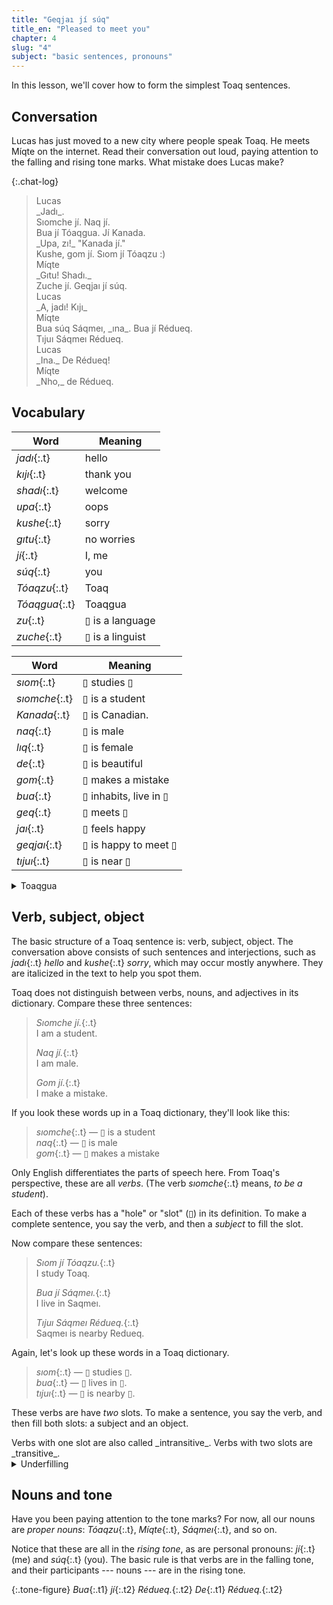 ```yaml
---
title: "Geqjaı jí súq"
title_en: "Pleased to meet you"
chapter: 4
slug: "4"
subject: "basic sentences, pronouns"
---
```


In this lesson, we'll cover how to form the simplest Toaq sentences.

## Conversation

Lucas has just moved to a new city where people speak Toaq. He meets Míqte on the internet. Read their conversation out loud, paying attention to the falling and rising tone marks. What mistake does Lucas make?

{:.chat-log}
> <div class="send speaker">Lucas
> </div>
> <div class="send bubble" markdown="1">_Jadı_.
> </div>
> <div class="send bubble" markdown="1">Sıomche jí. Naq jí.
> </div>
> <div class="send bubble" markdown="1">Bua jí Tóaqgua. Jí Kanada.
> </div>
> <div class="send bubble" markdown="1">_Upa, zı!_ "Kanada jí."
> </div>
> <div class="send bubble" markdown="1">Kushe, gom jí. Sıom jí Tóaqzu :)
> </div>
>
> <div class="recv speaker">Míqte
> </div>
> <div class="recv bubble" markdown="1"> _Gıtu! Shadı._
> </div>
> <div class="recv bubble" markdown="1"> Zuche jí. Geqjaı jí súq.
> </div>
>
> <div class="send speaker">Lucas
> </div>
> <div class="send bubble" markdown="1">_A, jadı! Kıjı_
> </div>
>
> <div class="recv speaker">Míqte
> </div>
> <div class="recv bubble" markdown="1"> Bua súq Sáqmeı, _ına_. Bua jí Rédueq.
> </div>
> <div class="recv bubble" markdown="1"> Tıjuı Sáqmeı Rédueq.
> </div>
>
> <div class="send speaker">Lucas
> </div>
> <div class="send bubble" markdown="1">_Ina._ De Rédueq!
> </div>
>
> <div class="recv speaker">Míqte
> </div>
> <div class="recv bubble" markdown="1"> _Nho,_ de Rédueq.
> </div>

## Vocabulary

<div class="side-by-side" markdown="1">

| Word | Meaning |
| ---- | ------- |
| _jadı_{:.t} | hello |
| _kıjı_{:.t} | thank you |
| _shadı_{:.t} | welcome |
| _upa_{:.t} | oops |
| _kushe_{:.t} | sorry |
| _gıtu_{:.t} | no worries |
| _jí_{:.t} | I, me |
| _súq_{:.t} | you |
| _Tóaqzu_{:.t} | Toaq |
| _Tóaqgua_{:.t} | Toaqgua |
| _zu_{:.t} | ▯ is a language |
| _zuche_{:.t} | ▯ is a linguist |

| Word | Meaning |
| ---- | ------- |
| _sıom_{:.t} | ▯ studies ▯ |
| _sıomche_{:.t} | ▯ is a student |
| _Kanada_{:.t} | ▯ is Canadian. |
| _naq_{:.t} | ▯ is male |
| _lıq_{:.t} | ▯ is female |
| _de_{:.t} | ▯ is beautiful |
| _gom_{:.t} | ▯ makes a mistake |
| _bua_{:.t} | ▯ inhabits, live in ▯ |
| _geq_{:.t} | ▯ meets ▯ |
| _jaı_{:.t} | ▯ feels happy |
| _geqjaı_{:.t} | ▯ is happy to meet ▯ |
| _tıjuı_{:.t} | ▯ is near ▯ |

</div>

<details class="aside culture" markdown="1">
<summary>Toaqgua</summary>
A bit of worldbuilding can really tie a conlang together. It's nice to imagine the place where the conlang is spoken as a vivid environment with its own people and culture. How would they use Toaq? What words or registers or forms of poetry would they invent?

When we imagine Toaq being spoken somewhere, we often think of _Tóaqgua_{:.t}, a fictional country somewhere between Southeast Asia, Lojbanistan, and Atlantis. _Sáqmeı_{:.t} and _Rédueq_{:.t} are equally fictional cities within this country.
</details>

## Verb, subject, object

The basic structure of a Toaq sentence is: verb, subject, object. The conversation above consists of such sentences and interjections, such as _jadı_{:.t} _hello_ and  _kushe_{:.t} _sorry_, which may occur mostly anywhere. They are italicized in the text to help you spot them.

Toaq does not distinguish between verbs, nouns, and adjectives in its dictionary. Compare these three sentences:

> _Sıomche jí._{:.t} \
> I am a student.
>
> _Naq jí._{:.t} \
> I am male.
>
> _Gom jí._{:.t} \
> I make a mistake.

If you look these words up in a Toaq dictionary, they'll look like this:

> _sıomche_{:.t} — ▯ is a student \
> _naq_{:.t} — ▯ is male \
> _gom_{:.t} — ▯ makes a mistake

Only English differentiates the parts of speech here. From Toaq's perspective, these are all _verbs_. (The verb _sıomche_{:.t} means, _to be a student_).

Each of these verbs has a "hole" or "slot" (▯) in its definition. To make a complete sentence, you say the verb, and then a _subject_ to fill the slot.

Now compare these sentences:

> _Sıom jí Tóaqzu._{:.t} \
> I study Toaq.
>
> _Bua jí Sáqmeı._{:.t} \
> I live in Saqmeı.
>
> _Tıjuı Sáqmeı Rédueq._{:.t} \
> Saqmeı is nearby Redueq.

Again, let's look up these words in a Toaq dictionary.

> _sıom_{:.t} — ▯ studies ▯. \
> _bua_{:.t} — ▯ lives in ▯. \
> _tıjuı_{:.t} — ▯ is nearby ▯.

These verbs are have _two_ slots. To make a sentence, you say the verb, and then fill both slots: a subject and an object.

<div class="aside grammar" markdown="1">
Verbs with one slot are also called _intransitive_. Verbs with two slots are _transitive_.
</div>

<details class="aside grammar" markdown="1">
<summary>Underfilling</summary>
In Toaq, you're not allowed to "underfill" a verb. _Tıjuı jí_{:.t} is not a valid sentence. Coming from other loglangs, this may come as a surprise. Basically, it's not clear if _Tıjuı jí_{:.t} should mean "I'm near something" or "I'm near it" or something else. So, in Toaq, we prefer just fill the object with an explicit pronoun or determiner.

> _Tıjuı jí máq._{:.t}<br>
> I'm nearby it.
>
> _Tıjuı jí sá raı._{:.t}<br>
> I'm nearby something.
</details>

## Nouns and tone

Have you been paying attention to the tone marks? For now, all our nouns are _proper nouns_: _Tóaqzu_{:.t}, _Míqte_{:.t}, _Sáqmeı_{:.t}, and so on.

Notice that these are all in the *rising tone*, as are personal pronouns: _jí_{:.t} (me) and _súq_{:.t} (you). The basic rule is that verbs are in the falling tone, and their participants --- nouns --- are in the rising tone.

{:.tone-figure}
_Bua_{:.t1} _jí_{:.t2} _Rédueq._{:.t2} _De_{:.t1} _Rédueq._{:.t2}

